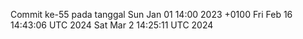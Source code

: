 Commit ke-55 pada tanggal Sun Jan 01 14:00 2023 +0100
Fri Feb 16 14:43:06 UTC 2024
Sat Mar  2 14:25:11 UTC 2024
